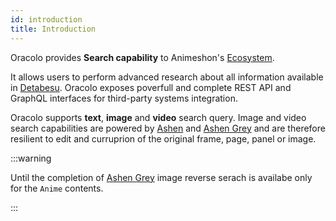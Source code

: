```yaml
---
id: introduction
title: Introduction
---
```


Oracolo provides **Search capability** to Animeshon's [Ecosystem](/docs/ecosystem/introduction).

It allows users to perform advanced research about all information available in [Detabesu](/docs/detabesu/introduction). Oracolo exposes poverfull and complete REST API and GraphQL interfaces for third-party systems integration.

Oracolo supports **text**, **image** and **video** search query. Image and video search capabilities are powered by [Ashen](/docs/ashen/introduction#perceptual-hashing) and [Ashen Grey](...) and are therefore resilient to edit and curruprion of the original frame, page, panel or image.

:::warning

Until the completion of [Ashen Grey](...) image reverse serach is availabe only for the `Anime` contents.

:::